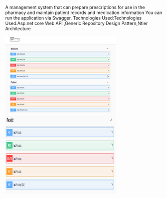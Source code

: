 A management system that can prepare prescriptions for use in the pharmacy and maintain patient records and medication information
You can run the application via Swagger.
Technologies Used:Technologies Used:Asp.net core Web API ,Generic Repository Design Pattern,Ntier Architecture

<img src="https://github.com/AysenurBALKAN/PharmacyManagementApi/blob/master/ph1.PNG" width="70%" height="250px">
<img src="https://github.com/AysenurBALKAN/PharmacyManagementApi/blob/master/ph2.PNG" width="70%" height="250px">
